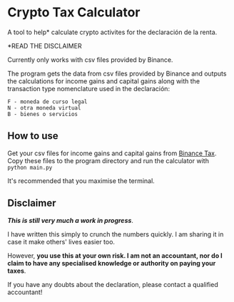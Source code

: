 # Crypto Tax Calculator
A tool to help* calculate crypto activites for the declaración de la renta. 

*READ THE DISCLAIMER

Currently only works with csv files provided by Binance.

The program gets the data from csv files provided by Binance and outputs the calculations for income gains and capital gains along with the transaction type nomenclature used in the declaración:   

```
F - moneda de curso legal
N - otra moneda virtual
B - bienes o servicios
```

## How to use
Get your csv files for income gains and capital gains from [Binance Tax](https://www.binance.com/en/tax). Copy these files to the program directory and run the calculator with  
`python main.py`

It's recommended that you maximise the terminal.

## Disclaimer
**_This is still very much a work in progress_**.  

I have written this simply to crunch the numbers quickly. I am sharing it in case it make others' lives easier too. 

However, **you use this at your own risk. I am not an accountant, nor do I claim to have any specialised knowledge or authority on paying your taxes**.


If you have any doubts about the declaration, please contact a qualified accountant!
